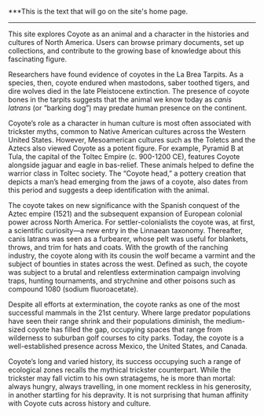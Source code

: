 
***This is the text that will go on the site's home page. 
***

This site explores Coyote as an animal and a character in the histories and cultures of North America.  Users can browse primary documents, set up collections, and contribute to the growing base of knowledge about this fascinating figure. 

Researchers have found evidence of coyotes in the La Brea Tarpits.  As a species, then, coyote endured when mastodons, saber toothed tigers, and dire wolves died in the late Pleistocene extinction.  The presence of coyote bones in the tarpits suggests that the animal we know today as *canis latrans* (or “barking dog”) may predate human presence on the continent. 

Coyote’s role as a character in human culture is most often associated with trickster myths, common to Native American cultures across the Western United States. However, Mesoamerican cultures such as the Toletcs and the Aztecs also viewed Coyote as a potent figure.  For example, Pyramid B at Tula, the capital of the Toltec Empire (c. 900-1200 CE), features Coyote alongside jaguar and eagle in bas-relief.  These animals helped to define the warrior class in Toltec society.  The “Coyote head,” a pottery creation that depicts a man’s head emerging from the jaws of a coyote, also dates from this period and suggests a deep identification with the animal. 

The coyote takes on new significance with the Spanish conquest of the Aztec empire (1521) and the subsequent expansion of European colonial power across North America.  For settler-colonialists the coyote was, at first, a scientific curiosity—a new entry in the Linnaean taxonomy. Thereafter, canis latrans was seen as a furbearer, whose pelt was useful for blankets, throws, and trim for hats and coats.  With the growth of the ranching industry, the coyote along with its cousin the wolf became a varmint and the subject of bounties in states across the west.  Defined as such, the coyote was subject to a brutal and relentless extermination campaign involving traps, hunting tournaments, and strychnine and other poisons such as compound 1080  (sodium fluoroacetate). 

Despite all efforts at extermination, the coyote ranks as one of the most successful mammals in the 21st century. Where large predator populations have seen their range shrink and their populations diminish, the medium-sized coyote has filled the gap, occupying spaces that range from wilderness to suburban golf courses to city parks.  Today, the coyote is a well-established presence across Mexico, the United States, and Canada. 

Coyote’s long and varied history, its success occupying such a range of ecological zones recalls the mythical trickster counterpart. While the trickster may fall victim to his own stratagems, he is more than mortal: always hungry, always travelling, in one moment reckless in his generosity, in another startling for his depravity.  It is not surprising that human affinity with Coyote cuts across history and culture. 


